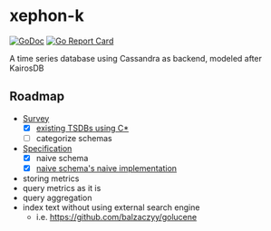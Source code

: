 # xephon-k

[![GoDoc](https://godoc.org/github.com/xephonhq/xephon-k?status.svg)](https://godoc.org/github.com/xephonhq/xephon-k)
[![Go Report Card](https://goreportcard.com/badge/github.com/xephonhq/xephon-k)](https://goreportcard.com/report/github.com/xephonhq/xephon-k)

A time series database using Cassandra as backend, modeled after KairosDB

## Roadmap

- [Survey](survey)
  - [x] [existing TSDBs using C*](https://github.com/xephonhq/awesome-time-series-database#cassandra)
  - [ ] categorize schemas
- [Specification](doc/spec-draft.md)
  - [x] naive schema
  - [x] [naive schema's naive implementation](pkg/bin/xnaive/main.go)
- storing metrics
- query metrics as it is
- query aggregation
- index text without using external search engine
  - i.e. https://github.com/balzaczyy/golucene
